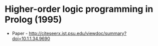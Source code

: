 # Higher-order logic programming in Prolog (1995)

- Paper - <http://citeseerx.ist.psu.edu/viewdoc/summary?doi=10.1.1.34.9690>

